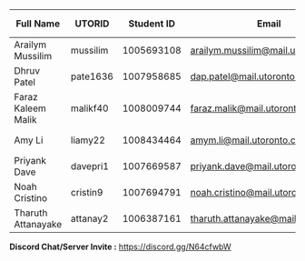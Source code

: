 Full Name | UTORID | Student ID | Email | Best Way to Contact | Discord Username
------------ | ------------ | ------------ | ------------ | ------------ | ------------
Arailym Mussilim | mussilim | 1005693108 | arailym.mussilim@mail.utoronto.ca | insta: @aarai_lymm | fixmix#2563
Dhruv Patel | pate1636  | 1007958685  | dap.patel@mail.utoronto.ca  | insta: @dp_hoops24  | D-p35#4799
Faraz Kaleem Malik | malikf40 | 1008009744 | faraz.malik@mail.utoronto.ca | 4373332449 | Number.isNaN#3203
Amy Li | liamy22 | 1008434464 | amym.li@mail.utoronto.ca | insta: @amy.llm | ant#5851
Priyank Dave | davepri1 | 1007669587 | priyank.dave@mail.utoronto.ca | insta: @priyankd7 | Priyank#6939
Noah Cristino | cristin9 | 1007694791 | noah.cristino@mail.utoronto.ca | 5195215483 | nc#6631
Tharuth Attanayake | attanay2 | 1006387161 | tharuth.attanayake@mail.utoronto.ca | +1 (647) 546-4565 | Tharuth#1702 
**Discord Chat/Server Invite :** https://discord.gg/N64cfwbW
